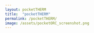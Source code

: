 ```yaml
---
layout: pocketTHERM
title:  "pocketTHERM"
permalink: /pocketTHERM/
image: /assets/pocketORC_screenshot.png
---
```


